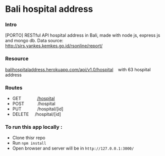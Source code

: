 # Bali hospital address

### Intro
[PORTO] RESTful API hospital address in Bali, made with node js, express js and mongo db.
Data source: http://sirs.yankes.kemkes.go.id/rsonline/report/
 
### Resource
[balihospitaladdress.herokuapp.com/api/v1.0/hospital](https://balihospitaladdress.herokuapp.com/api/v1.0/hospital) &nbsp;&nbsp; with 63 hospital address

### Routes
* GET &nbsp;&nbsp;&nbsp;&nbsp;&nbsp;&nbsp;&nbsp;&nbsp;&nbsp;&nbsp;&nbsp; [/hospital](https://balihospitaladdress.herokuapp.com/api/v1.0/hospital) 
* POST &nbsp;&nbsp;&nbsp;&nbsp;&nbsp;&nbsp;&nbsp;&nbsp;&nbsp; /hospital
* PUT &nbsp;&nbsp;&nbsp;&nbsp;&nbsp;&nbsp;&nbsp;&nbsp;&nbsp;&nbsp;&nbsp; /hospital/[id]
* DELETE &nbsp;&nbsp;&nbsp; /hospital/[id]

### To run this app locally :
* Clone thisr repo
* Run `npm install`
* Open browser and server will be in `http://127.0.0.1:3000/`